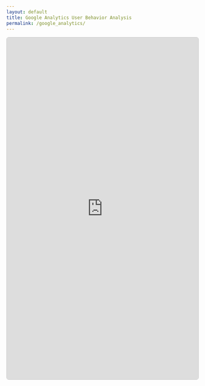 ```yaml
---
layout: default
title: Google Analytics User Behavior Analysis
permalink: /google_analytics/
---
```


<iframe 
  src="https://nbviewer.org/github/akprodromou/Google-Analytics-User-Analysis/blob/main/notebooks/google_analytics_project.ipynb"
  width="100%" 
  height="900px" 
  frameborder="0"
  style="border: 1px solid #ccc; border-radius: 6px;">
</iframe>
